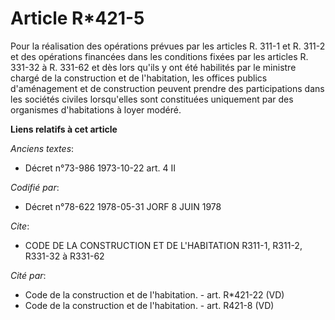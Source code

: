 # Article R*421-5

Pour la réalisation des opérations prévues par les articles R. 311-1 et R. 311-2 et des opérations financées dans les
conditions fixées par les articles R. 331-32 à R. 331-62 et dès lors qu'ils y ont été habilités par le ministre chargé de la
construction et de l'habitation, les offices publics d'aménagement et de construction peuvent prendre des participations dans
les sociétés civiles lorsqu'elles sont constituées uniquement par des organismes d'habitations à loyer modéré.

**Liens relatifs à cet article**

_Anciens textes_:

  - Décret n°73-986 1973-10-22 art. 4 II

_Codifié par_:

  - Décret n°78-622 1978-05-31 JORF 8 JUIN 1978

_Cite_:

  - CODE DE LA CONSTRUCTION ET DE L'HABITATION R311-1, R311-2, R331-32 à R331-62

_Cité par_:

  - Code de la construction et de l'habitation. - art. R*421-22 (VD)
  - Code de la construction et de l'habitation. - art. R421-8 (VD)
